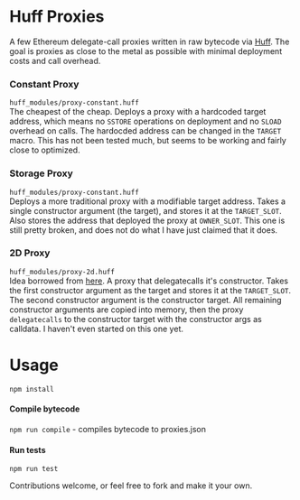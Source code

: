 # Huff Proxies
A few Ethereum delegate-call proxies written in raw bytecode via [Huff](https://github.com/AztecProtocol/AZTEC/tree/master/packages/huff). The goal is proxies as close to the metal as possible with minimal deployment costs and call overhead.

### Constant Proxy
`huff_modules/proxy-constant.huff`  
The cheapest of the cheap. Deploys a proxy with a hardcoded target address, which means no `SSTORE` operations on deployment and no `SLOAD` overhead on calls. The hardocded address can be changed in the `TARGET` macro. This has not been tested much, but seems to be working and fairly close to optimized.

### Storage Proxy
`huff_modules/proxy-constant.huff`  
Deploys a more traditional proxy with a modifiable target address. Takes a single constructor argument (the target), and stores it at the `TARGET_SLOT`. Also stores the address that deployed the proxy at `OWNER_SLOT`. This one is still pretty broken, and does not do what I have just claimed that it does.

### 2D Proxy
`huff_modules/proxy-2d.huff`  
Idea borrowed from [here](https://github.com/GNSPS/2DProxy). A proxy that delegatecalls it's constructor. Takes the first constructor argument as the target and stores it at the `TARGET_SLOT`. The second constructor argument is the constructor target. All remaining constructor arguments are copied into memory, then the proxy `delegatecalls` to the constructor target with the constructor args as calldata. I haven't even started on this one yet.

# Usage
`npm install`

#### Compile bytecode
`npm run compile` - compiles bytecode to proxies.json

#### Run tests
`npm run test`

Contributions welcome, or feel free to fork and make it your own.
